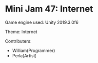 # Mini Jam 47: Internet
 
Game engine used: Unity 2019.3.0f6
 
Theme: Internet
 
 Contributers:
* William(Programmer)
* Perla(Artist)
